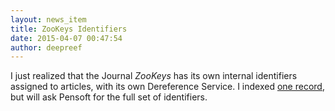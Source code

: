 ```yaml
---
layout: news_item
title: ZooKeys Identifiers
date: 2015-04-07 00:47:54
author: deepreef
---
```


I just realized that the Journal _ZooKeys_ has its own internal identifiers assigned to articles, with its own Dereference Service. I indexed [one record], but will ask Pensoft for the full set of identifiers.

[one record]: http://bioguid.org/searchIdentifier?q=10.3897%2Fzookeys.494.9352&format=html